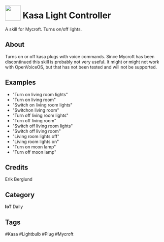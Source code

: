 # <img src="https://raw.githack.com/FortAwesome/Font-Awesome/master/svgs/solid/lightbulb.svg" card_color="#22A7F0" width="50" height="50" style="vertical-align:bottom"/> Kasa Light Controller
A skill for Mycroft. Turns on/off lights.

## About
Turns on or off kasa plugs with voice commands.
Since Mycroft has been discontinued this skill is probably not very useful. It might or might not work with OpenVoiceOS, but that has not been tested and will not be supported.

## Examples
* "Turn on living room lights"
* "Turn on living room"
* "Switch on living room lights"
* "Switchon living room"
* "Turn off living room lights"
* "Turn off living room"
* "Switch off living room lights"
* "Switch off living room"
* "Living room lights off"
* "Living room lights on"
* "Turn on moon lamp"
* "Turn off moon lamp"

## Credits
Erik Berglund

## Category
**IoT**
Daily

## Tags
#Kasa
#Lightbulb
#Plug
#Mycroft

